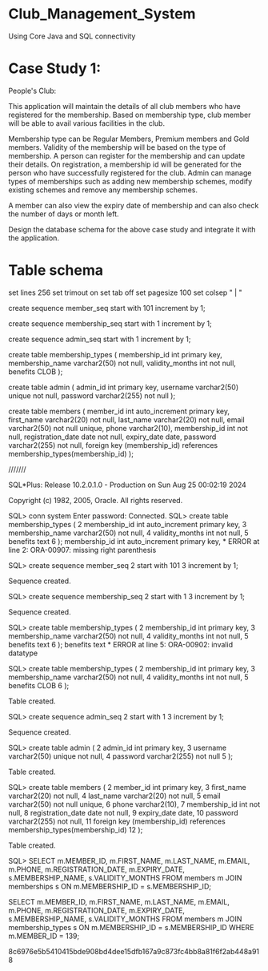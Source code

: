 # Club_Management_System
Using Core Java and SQL connectivity

# Case Study 1: 

People's Club:

This application will maintain the details of all club members who have registered for the membership. Based on membership type, club member will be able to avail various facilities in the club.

Membership type can be Regular Members, Premium members and Gold members. Validity of the membership will be based on the type of membership. A person can register for the membership and can update their details. On registration, a membership id will be generated for the person who have successfully registered for the club. Admin can manage types of memberships such as adding new membership schemes, modify existing schemes and remove any membership schemes.

A member can also view the expiry date of membership and can also check the number of days or month left.

Design the database schema for the above case study and integrate it with the application.

# Table schema

set lines 256 
set trimout on 
set tab off 
set pagesize 100 
set colsep " | " 


create sequence member_seq
start with 101
increment by 1;

create sequence membership_seq
start with 1
increment by 1;

create sequence admin_seq
start with 1
increment by 1;


create table membership_types (
    membership_id int primary key,
    membership_name varchar2(50) not null,
    validity_months int not null,
    benefits CLOB
);

create table admin (
    admin_id int primary key,
    username varchar2(50) unique not null,
    password varchar2(255) not null
);

create table members (
    member_id int auto_increment primary key,
    first_name varchar2(20) not null,
    last_name varchar2(20) not null,
    email varchar2(50) not null unique,
    phone varchar2(10),
    membership_id int not null,
    registration_date date not null,
    expiry_date date,
    password varchar2(255) not null,
    foreign key (membership_id) references membership_types(membership_id)
);

///////

SQL*Plus: Release 10.2.0.1.0 - Production on Sun Aug 25 00:02:19 2024

Copyright (c) 1982, 2005, Oracle.  All rights reserved.

SQL> conn system
Enter password:
Connected.
SQL> create table membership_types (
  2      membership_id int auto_increment primary key,
  3      membership_name varchar2(50) not null,
  4      validity_months int not null,
  5      benefits text
  6  );
    membership_id int auto_increment primary key,
                      *
ERROR at line 2:
ORA-00907: missing right parenthesis


SQL> create sequence member_seq
  2  start with 101
  3  increment by 1;

Sequence created.

SQL> create sequence membership_seq
  2  start with 1
  3  increment by 1;

Sequence created.

SQL> create table membership_types (
  2      membership_id int primary key,
  3      membership_name varchar2(50) not null,
  4      validity_months int not null,
  5      benefits text
  6  );
    benefits text
             *
ERROR at line 5:
ORA-00902: invalid datatype


SQL> create table membership_types (
  2      membership_id int primary key,
  3      membership_name varchar2(50) not null,
  4      validity_months int not null,
  5      benefits CLOB
  6  );

Table created.

SQL> create sequence admin_seq
  2  start with 1
  3  increment by 1;

Sequence created.

SQL> create table admin (
  2      admin_id int primary key,
  3      username varchar2(50) unique not null,
  4      password varchar2(255) not null
  5  );

Table created.

SQL> create table members (
  2      member_id int primary key,
  3      first_name varchar2(20) not null,
  4      last_name varchar2(20) not null,
  5      email varchar2(50) not null unique,
  6      phone varchar2(10),
  7      membership_id int not null,
  8      registration_date date not null,
  9      expiry_date date,
 10      password varchar2(255) not null,
 11      foreign key (membership_id) references membership_types(membership_id)
 12  );

Table created.

SQL>
SELECT m.MEMBER_ID, m.FIRST_NAME, m.LAST_NAME, m.EMAIL, m.PHONE, m.REGISTRATION_DATE, m.EXPIRY_DATE, 
       s.MEMBERSHIP_NAME, s.VALIDITY_MONTHS
FROM members m
JOIN memberships s ON m.MEMBERSHIP_ID = s.MEMBERSHIP_ID;


SELECT m.MEMBER_ID, m.FIRST_NAME, m.LAST_NAME, m.EMAIL, m.PHONE, m.REGISTRATION_DATE, 
       m.EXPIRY_DATE, s.MEMBERSHIP_NAME, s.VALIDITY_MONTHS
FROM members m
JOIN membership_types s ON m.MEMBERSHIP_ID = s.MEMBERSHIP_ID
WHERE m.MEMBER_ID = 139;


8c6976e5b5410415bde908bd4dee15dfb167a9c873fc4bb8a81f6f2ab448a918


